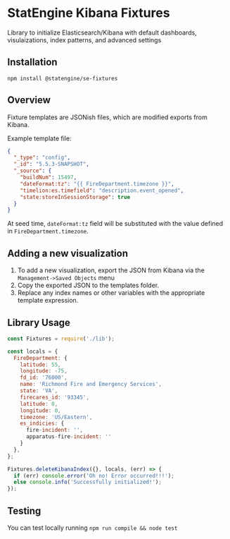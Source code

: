 # StatEngine Kibana Fixtures

 Library to initialize Elasticsearch/Kibana with default dashboards, visulaizations, index patterns, and advanced settings

## Installation
```
npm install @statengine/se-fixtures
```

## Overview

Fixture templates are JSONish files, which are modified exports from Kibana.


Example template file:
```JSON
{
  "_type": "config",
  "_id": "5.5.3-SNAPSHOT",
  "_source": {
    "buildNum": 15497,
    "dateFormat:tz": "{{ FireDepartment.timezone }}",
    "timelion:es.timefield": "description.event_opened",
    "state:storeInSessionStorage": true
  }
}
```

At seed time, ```dateFormat:tz``` field will be substituted with the value defined in  ```FireDepartment.timezone```.

## Adding a new visualization

1. To add a new visualization, export the JSON from Kibana via the ```Management->Saved Objects``` menu
2. Copy the exported JSON to the templates folder.
3. Replace any index names or other variables with the appropriate template expression.

## Library Usage

```JavaScript
const Fixtures = require('./lib');

const locals = {
  FireDepartment: {
    latitude: 55,
    longitude: -75,
    fd_id: '76000',
    name: 'Richmond Fire and Emergency Services',
    state: 'VA',
    firecares_id: '93345',
    latitude: 0,
    longitude: 0,
    timezone: 'US/Eastern',
    es_indicies: {
      fire-incident: '',
      apparatus-fire-incident: ''
    }
  },
};

Fixtures.deleteKibanaIndex({}, locals, (err) => {
  if (err) console.error('Oh no! Error occurred!!!');
  else console.info('Successfully initialized!');
});
```

## Testing

You can test locally running ```npm run compile && node test```
